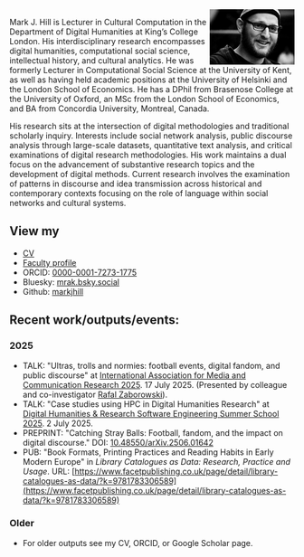 <img src="mark.png" align="right" width="150" title="Photo credit: Will Melling">

Mark J. Hill is Lecturer in Cultural Computation in the Department of Digital Humanities at King’s College London. His interdisciplinary research encompasses digital humanities, computational social science, intellectual history, and cultural analytics. He was formerly Lecturer in Computational Social Science at the University of Kent, as well as having held academic positions at the University of Helsinki and the London School of Economics. He has a DPhil from Brasenose College at the University of Oxford, an MSc from the London School of Economics, and BA from Concordia University, Montreal, Canada.

His research sits at the intersection of digital methodologies and traditional scholarly inquiry. Interests include social network analysis, public discourse analysis through large-scale datasets, quantitative text analysis, and critical examinations of digital research methodologies. His work maintains a dual focus on the advancement of substantive research topics and the development of digital methods. Current research involves the examination of patterns in discourse and idea transmission across historical and contemporary contexts focusing on the role of language within social networks and cultural systems. 

## View my 

* [CV](CV.md)
* [Faculty profile](https://www.kcl.ac.uk/people/mark-j.-hill)
* ORCID: [0000-0001-7273-1775](https://orcid.org/0000-0001-7273-1775)
* Bluesky: [mrak.bsky.social](https://bsky.app/profile/mrak.bsky.social)
* Github: [markjhill](https://github.com/markjhill)

## Recent work/outputs/events:

### 2025 

* TALK: "Ultras, trolls and normies: football events, digital fandom, and public discourse" at [International Association for Media and Communication Research 2025](https://iamcr.org/singapore2025). 17 July 2025. (Presented by colleague and co-investigator [Rafal Zaborowski](https://www.kcl.ac.uk/people/rafal-zaborowski)).
* TALK: "Case studies using HPC in Digital Humanities Research" at [Digital Humanities & Research Software Engineering Summer School 2025](https://dhrse2025.er.kcl.ac.uk/). 2 July 2025.
* PREPRINT: "Catching Stray Balls: Football, fandom, and the impact on digital discourse." DOI: [10.48550/arXiv.2506.01642](https://doi.org/10.48550/arXiv.2506.01642)
* PUB: "Book Formats, Printing Practices and Reading Habits in Early Modern Europe" in *Library Catalogues as Data: Research, Practice and Usage*. URL: [https://www.facetpublishing.co.uk/page/detail/library-catalogues-as-data/?k=9781783306589](https://www.facetpublishing.co.uk/page/detail/library-catalogues-as-data/?k=9781783306589)

### Older

* For older outputs see my CV, ORCID, or Google Scholar page.
